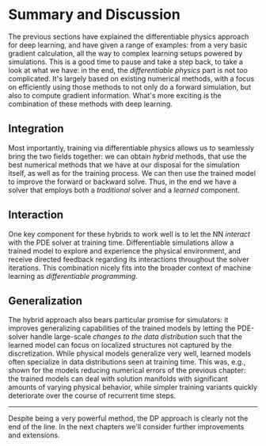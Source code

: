 Summary and Discussion
=======================

The previous sections have explained the differentiable physics approach for deep learning, and have given a range of examples: from a very basic gradient calculation, all the way to complex learning setups powered by simulations. This is a good time to pause and take a step back, to take a look at what we have: in the end, the _differentiable physics_ part is not too complicated. It's largely based on existing numerical methods, with a focus on efficiently using those methods to not only do a forward simulation, but also to compute gradient information. What's more exciting is the combination of these methods with deep learning. 

## Integration

Most importantly, training via differentiable physics allows us to seamlessly bring the two fields together:
we can obtain _hybrid_ methods, that use the best numerical methods that we have at our disposal for the simulation itself, as well as for the training process. We can then use the trained model to improve the forward or backward solve. Thus, in the end we have a solver that employs both a _traditional_ solver and a _learned_ component.

## Interaction

One key component for these hybrids to work well is to let the NN _interact_ with the PDE solver at training time. Differentiable simulations allow a trained model to explore and experience the physical environment, and receive directed feedback regarding its interactions throughout the solver iterations. This combination nicely fits into the broader context of machine learning as _differentiable programming_. 

## Generalization

The hybrid approach also bears particular promise for simulators: it improves generalizing capabilities of the trained models by letting the PDE-solver handle large-scale _changes to the data distribution_ such that the learned model can focus on localized structures not captured by the discretization. While physical models generalize very well, learned models often specialize in data distributions seen at training time. This was, e.g., shown for the models reducing numerical errors of the previous chapter: the trained models can deal with solution manifolds with significant amounts of varying physical behavior, while simpler training variants quickly deteriorate over the course of recurrent time steps.

---

Despite being a very powerful method, the DP approach is clearly not the end of the line. In the next chapters we'll consider further improvements and extensions.

